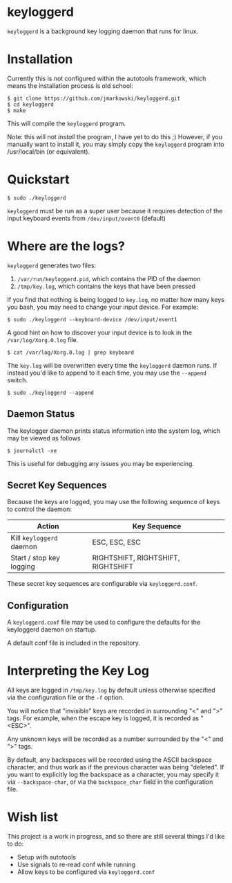 # keyloggerd

`keyloggerd` is a background key logging daemon that runs for linux.

# Installation

Currently this is not configured within the autotools framework, which means the
installation process is old school:

```
$ git clone https://github.com/jmarkowski/keyloggerd.git
$ cd keyloggerd
$ make
```

This will compile the `keyloggerd` program.

Note: this will not *install* the program, I have yet to do this ;) However,
if you manually want to install it, you may simply copy the `keyloggerd` program
into /usr/local/bin (or equivalent).

# Quickstart

```
$ sudo ./keyloggerd
```

`keyloggerd` must be run as a super user because it requires detection of the
input keyboard events from `/dev/input/event0` (default)

# Where are the logs?

`keyloggerd` generates two files:

1. `/var/run/keyloggerd.pid`, which contains the PID of the daemon
2. `/tmp/key.log`, which contains the keys that have been pressed

If you find that nothing is being logged to `key.log`, no matter how many keys
you bash, you may need to change your input device. For example:

```
$ sudo ./keyloggerd --keyboard-device /dev/input/event1
```

A good hint on how to discover your input device is to look in the
`/var/log/Xorg.0.log` file.

```
$ cat /var/log/Xorg.0.log | grep keyboard
```

The `key.log` will be overwritten every time the `keyloggerd` daemon runs. If
instead you'd like to append to it each time, you may use the `--append` switch.

```
$ sudo ./keyloggerd --append
```

## Daemon Status

The keylogger daemon prints status information into the system log, which may be
viewed as follows

```
$ journalctl -xe
```

This is useful for debugging any issues you may be experiencing.

## Secret Key Sequences

Because the keys are logged, you may use the following sequence of keys to
control the daemon:

Action                      | Key Sequence
----------------------------|-----------------------------------
Kill `keyloggerd` daemon    | ESC, ESC, ESC
Start / stop key logging    | RIGHTSHIFT, RIGHTSHIFT, RIGHTSHIFT

These secret key sequences are configurable via `keyloggerd.conf`.

## Configuration

A `keyloggerd.conf` file may be used to configure the defaults for the
keyloggerd daemon on startup.

A default conf file is included in the repository.

# Interpreting the Key Log

All keys are logged in `/tmp/key.log` by default unless otherwise specified via
the configuration file or the `-f` option.

You will notice that "invisible" keys are recorded in surrounding "<" and ">"
tags. For example, when the escape key is logged, it is recorded as "\<ESC>".

Any unknown keys will be recorded as a number surrounded by the "<" and ">"
tags.

By default, any backspaces will be recorded using the ASCII backspace character,
and thus work as if the previous character was being "deleted". If you want to
explicitly log the backspace as a character, you may specify it via
`--backspace-char`, or via the `backspace_char` field in the configuration file.

# Wish list

This project is a work in progress, and so there are still several things I'd
like to do:

* Setup with autotools
* Use signals to re-read conf while running
* Allow keys to be configured via `keyloggerd.conf`
